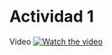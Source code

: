 # Actividad 1

Video
[![Watch the video](https://i.imgur.com/vKb2F1B.png)](https://github.com/Dev-Mw/actividad-nosql/blob/develop/video-actividad-1.mp4)
